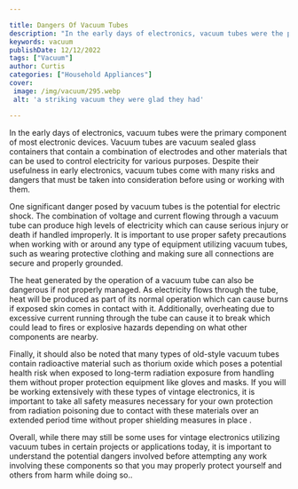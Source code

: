 ```yaml
---

title: Dangers Of Vacuum Tubes
description: "In the early days of electronics, vacuum tubes were the primary component of most electronic devices. Vacuum tubes are vacuum seal...continue on"
keywords: vacuum
publishDate: 12/12/2022
tags: ["Vacuum"]
author: Curtis
categories: ["Household Appliances"]
cover: 
 image: /img/vacuum/295.webp
 alt: 'a striking vacuum they were glad they had'

---
```


In the early days of electronics, vacuum tubes were the primary component of most electronic devices. Vacuum tubes are vacuum sealed glass containers that contain a combination of electrodes and other materials that can be used to control electricity for various purposes. Despite their usefulness in early electronics, vacuum tubes come with many risks and dangers that must be taken into consideration before using or working with them.

One significant danger posed by vacuum tubes is the potential for electric shock. The combination of voltage and current flowing through a vacuum tube can produce high levels of electricity which can cause serious injury or death if handled improperly. It is important to use proper safety precautions when working with or around any type of equipment utilizing vacuum tubes, such as wearing protective clothing and making sure all connections are secure and properly grounded. 

The heat generated by the operation of a vacuum tube can also be dangerous if not properly managed. As electricity flows through the tube, heat will be produced as part of its normal operation which can cause burns if exposed skin comes in contact with it. Additionally, overheating due to excessive current running through the tube can cause it to break which could lead to fires or explosive hazards depending on what other components are nearby. 

Finally, it should also be noted that many types of old-style vacuum tubes contain radioactive material such as thorium oxide which poses a potential health risk when exposed to long-term radiation exposure from handling them without proper protection equipment like gloves and masks. If you will be working extensively with these types of vintage electronics, it is important to take all safety measures necessary for your own protection from radiation poisoning due to contact with these materials over an extended period time without proper shielding measures in place . 

Overall, while there may still be some uses for vintage electronics utilizing vacuum tubes in certain projects or applications today, it is important to understand the potential dangers involved before attempting any work involving these components so that you may properly protect yourself and others from harm while doing so..
